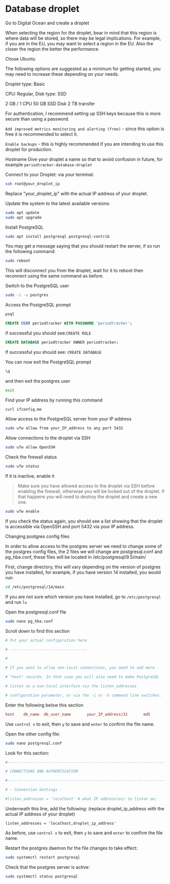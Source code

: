 # Database droplet

Go to Digital Ocean and create a droplet

When selecting the region for the droplet, bear in mind that this region is where data will be stored, so there may be legal implications. For example, if you are in the EU, you may want to select a region in the EU. Also the closer the region the better the performance.

Chose Ubuntu

The following options are suggested as a minimum for getting started, you may need to increase these depending on your needs.

Droplet type: Basic

CPU:
Regular, Disk type: SSD

2 GB / 1 CPU
50 GB SSD Disk
2 TB transfer

For authentication, I recommend setting up SSH keys because this is more secure than using a password.

`Add improved metrics monitoring and alerting (free)` - since this option is free it is recommended to select it.

`Enable backups` - this is highly recommended if you are intending to use this droplet for production.

Hostname
Give your droplet a name so that to avoid confusion in future, for example `periodtracker-database-droplet`

Connect to your Droplet:
via your terminal:

```bash
ssh root@your_droplet_ip
```

Replace "your_droplet_ip" with the actual IP address of your droplet.

Update the system to the latest available versions:

```bash
sudo apt update
sudo apt upgrade
```

Install PostgreSQL

```bash
sudo apt install postgresql postgresql-contrib
```

You may get a message saying that you should restart the server, if so run the following command:

```bash
sudo reboot
```

This will disconnect you from the droplet, wait for it to reboot then reconnect using the same command as before.

Switch to the PostgreSQL user

```bash
sudo -i -u postgres
```

Access the PostgreSQL prompt

```bash
psql
```

```sql
CREATE USER periodtracker WITH PASSWORD 'periodtracker';
```

if successful you should see:`CREATE ROLE`

```sql
CREATE DATABASE periodtracker OWNER periodtracker;
```

If successful you should see: `CREATE DATABASE`

You can now exit the PostgreSQL prompt

```bash
\q
```

and then exit the postgres user

```bash
exit
```

Find your IP address by running this command

```bash
curl ifconfig.me
```

Allow access to the PostgreSQL server from your IP address

```bash
sudo ufw allow from your_IP_address to any port 5432
```

Allow connections to the droplet via SSH

```bash
sudo ufw allow OpenSSH
```

Check the firewall status

```bash
sudo ufw status
```

If it is inactive, enable it

> Make sure you have allowed access to the droplet via SSH before enabling the firewall, otherwise you will be locked out of the droplet. If that happens you will need to destroy the droplet and create a new one.

```bash
sudo ufw enable
```

If you check the status again, you should see a list showing that the droplet is accessible via OpenSSH and port 5432 via your IP address.

Changing postgres config files

In order to allow access to the postgres server we need to change some of the postgres config files, the 2 files we will change are postgresql.conf and pg_hba.conf, these files will be located in /etc/postgresql/9.5/main/

First, change directory, this will vary depending on the version of postgres you have installed, for example, if you have version 14 installed, you would run:

```bash
cd /etc/postgresql/14/main
```

If you are not sure which version you have installed, go to `/etc/postgresql` and run `ls`

Open the postgresql.conf file

```bash
sudo nano pg_hba.conf
```

Scroll down to find this section

```conf
# Put your actual configuration here

# ----------------------------------

#

# If you want to allow non-local connections, you need to add more

# "host" records. In that case you will also need to make PostgreSQL

# listen on a non-local interface via the listen_addresses

# configuration parameter, or via the -i or -h command line switches.
```

Enter the following below this section

```conf
host    db_name  db_user_name       your_IP_address/32       md5
```

Use `control x` to exit, then `y` to save and `enter` to confirm the file name.

Open the other config file:

```bash
sudo nano postgresql.conf
```

Look for this section:

```conf
#------------------------------------------------------------------------------

# CONNECTIONS AND AUTHENTICATION

#------------------------------------------------------------------------------

# - Connection Settings -

#listen_addresses = 'localhost' # what IP address(es) to listen on;
```

Underneath this line, add the following:
(replace droplet_ip_address with the actual IP address of your droplet)

`listen_addresses = 'localhost,droplet_ip_address'`

As before, use `control x` to exit, then `y` to save and `enter` to confirm the file name.

Restart the postgres daemon for the file changes to take effect:

```bash
sudo systemctl restart postgresql
```

Check that the postgres server is active:

```bash
sudo systemctl status postgresql
```
